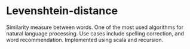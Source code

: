 # Levenshtein-distance

Similarity measure between words. One of the most used algorithms for natural language processing. Use cases include spelling correction, and word recommendation.
Implemented using scala and recursion.
